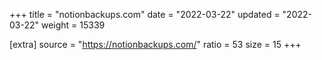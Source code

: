 +++
title = "notionbackups.com"
date = "2022-03-22"
updated = "2022-03-22"
weight = 15339

[extra]
source = "https://notionbackups.com/"
ratio = 53
size = 15
+++
